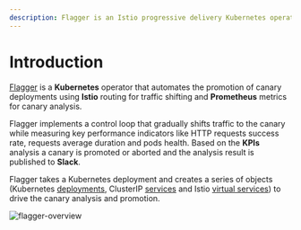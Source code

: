 ```yaml
---
description: Flagger is an Istio progressive delivery Kubernetes operator
---
```


# Introduction

[Flagger](https://github.com/stefanprodan/flagger) is a **Kubernetes** operator that automates the promotion of canary deployments using **Istio** routing for traffic shifting and **Prometheus** metrics for canary analysis. 

Flagger implements a control loop that gradually shifts traffic to the canary while measuring key performance indicators like HTTP requests success rate, requests average duration and pods health. Based on the **KPIs** analysis a canary is promoted or aborted and the analysis result is published to **Slack**.

Flagger takes a Kubernetes deployment and creates a series of objects \(Kubernetes [deployments](https://kubernetes.io/docs/concepts/workloads/controllers/deployment/), ClusterIP [services](https://kubernetes.io/docs/concepts/services-networking/service/) and Istio [virtual services](https://istio.io/docs/reference/config/istio.networking.v1alpha3/#VirtualService)\) to drive the canary analysis and promotion.

![flagger-overview](https://raw.githubusercontent.com/stefanprodan/flagger/master/docs/diagrams/flagger-overview.png)




